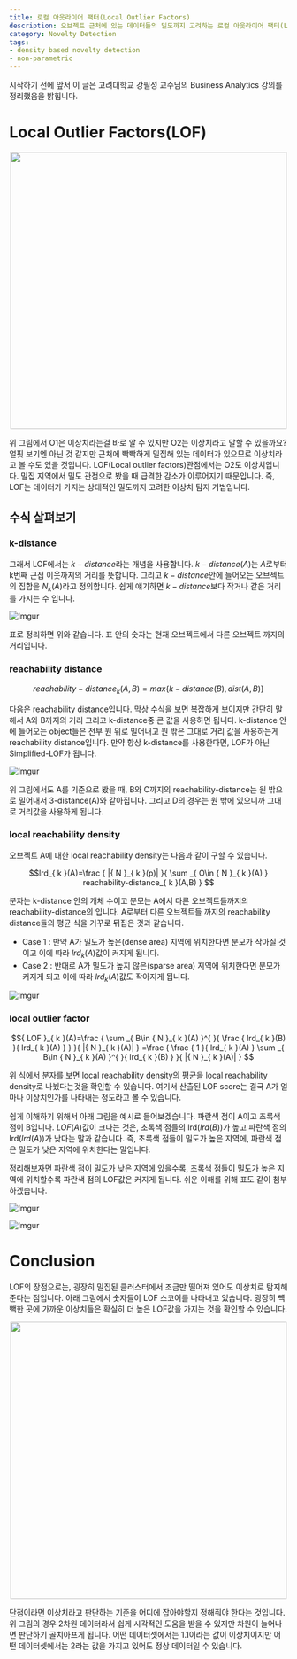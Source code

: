 ```yaml
---
title: 로컬 아웃라이어 팩터(Local Outlier Factors)
description: 오브젝트 근처에 있는 데이터들의 밀도까지 고려하는 로컬 아웃라이어 팩터(Local outlier factor)입니다. 근처 데이터의 밀도까지 고려하는 모델로서 다른 방법론들이 해당 데이터만 고려한다면 이 방법은 근처 데이터까지의 거리와 밀도까지 상대적으로 고려해줍니다.
category: Novelty Detection
tags: 
- density based novelty detection
- non-parametric
---
```



시작하기 전에 앞서 이 글은 고려대학교 강필성 교수님의 Business Analytics 강의를 정리했음을 밝힙니다.


# Local Outlier Factors(LOF)

<div align="center"><a href="https://imgur.com/u5Jy8zs"><img src="https://i.imgur.com/u5Jy8zs.png" width="500" /></a></div>


위 그림에서 O1은 이상치라는걸 바로 알 수 있지만 O2는 이상치라고 말할 수 있을까요? 얼핏 보기엔 아닌 것 같지만 근처에 빡빡하게 밀집해 있는 데이터가 있으므로 이상치라고 볼 수도 있을 것입니다. LOF(Local outlier factors)관점에서는 O2도 이상치입니다. 밀집 지역에서 밀도 관점으로 봤을 때 급격한 감소가 이루어지기 때문입니다. 즉, LOF는 데이터가 가지는 상대적인 밀도까지 고려한 이상치 탐지 기법입니다.

## 수식 살펴보기

### k-distance

그래서 LOF에서는 $k-distance$라는 개념을 사용합니다. $k-distance(A)$는 $A$로부터 k번째 근접 이웃까지의 거리를 뜻합니다. 그리고 $k-distance$안에 들어오는 오브젝트의 집합을 ${N}_{k}(A)$라고 정의합니다. 쉽게 얘기하면 $k-distance$보다 작거나 같은 거리를 가지는 수 입니다. 

![Imgur](https://i.imgur.com/SRJyXZv.png)

표로 정리하면 위와 같습니다. 표 안의 숫자는 현재 오브젝트에서 다른 오브젝트 까지의 거리입니다.

### reachability distance

$${ reachability-distance }_{ k }(A,B)=max\left\{ k-distance(B),dist(A,B) \right\} $$

다음은 reachability distance입니다. 막상 수식을 보면 복잡하게 보이지만 간단히 말해서 A와 B까지의 거리 그리고 k-distance중 큰 값을 사용하면 됩니다. k-distance 안에 들어오는 object들은 전부 원 위로 밀어내고 원 밖은 그대로 거리 값을 사용하는게 reachability distance입니다. 만약 항상 k-distance를 사용한다면, LOF가 아닌 Simplified-LOF가 됩니다.



![Imgur](https://i.imgur.com/9HaaED5.png)

위 그림에서도 A를 기준으로 봤을 때, B와 C까지의 reachability-distance는 원 밖으로 밀어내서 3-distance(A)와 같아집니다. 그리고 D의 경우는 원 밖에 있으니까 그대로 거리값을 사용하게 됩니다.

### local reachability density

오브젝트 A에 대한 local reachability density는 다음과 같이 구할 수 있습니다.

$$lrd_{ k }(A)=\frac { |{ N }_{ k }(p)| }{ \sum _{ O\in { N }_{ k }(A) } reachability-distance_{ k }(A,B) } $$

분자는 k-distance 안의 개체 수이고 분모는 A에서 다른 오브젝트들까지의 reachability-distance의 입니다. A로부터 다른 오브젝트들 까지의 reachability distance들의 평균 식을 거꾸로 뒤집은 것과 같습니다.
- Case 1 : 만약 A가 밀도가 높은(dense area) 지역에 위치한다면 분모가 작아질 것이고 이에 따라 ${lrd}_{k}(A)$값이 커지게 됩니다.
- Case 2 : 반대로 A가 밀도가 높지 않은(sparse area) 지역에 위치한다면 분모가 커지게 되고 이에 따라 ${lrd}_{k}(A)$값도 작아지게 됩니다.

![Imgur](https://i.imgur.com/6rJQgYl.png)

### local outlier factor

$${ LOF }_{ k }(A)=\frac { \sum _{ B\in { N }_{ k }(A) }^{  }{ \frac { lrd_{ k }(B) }{ lrd_{ k }(A) }  }  }{ |{ N }_{ k }(A)| } =\frac { \frac { 1 }{ lrd_{ k }(A) } \sum _{ B\in { N }_{ k }(A) }^{  }{ lrd_{ k }(B) }  }{ |{ N }_{ k }(A)| }  $$


위 식에서 분자를 보면 local reachability density의 평균을 local reachability density로 나눴다는것을 확인할 수 있습니다. 여기서 산출된 LOF score는 결국 A가 얼마나 이상치인가를 나타내는 정도라고 볼 수 있습니다. 

쉽게 이해하기 위해서 아래 그림을 예시로 들어보겠습니다. 파란색 점이 A이고 초록색 점이 B입니다. ${ LOF }(A)$값이 크다는 것은, 초록색 점들의 lrd(${lrd}(B)$)가 높고 파란색 점의 lrd(${lrd}(A)$)가 낮다는 말과 같습니다. 즉, 초록색 점들이 밀도가 높은 지역에, 파란색 점은 밀도가 낮은 지역에 위치한다는 말입니다.

정리해보자면 파란색 점이 밀도가 낮은 지역에 있을수록, 초록색 점들이 밀도가 높은 지역에 위치할수록 파란색 점의 LOF값은 커지게 됩니다. 쉬운 이해를 위해 표도 같이 첨부하겠습니다.

![Imgur](https://i.imgur.com/yrAXN5B.png)

![Imgur](https://i.imgur.com/gUGFvhB.png)

# Conclusion

LOF의 장점으로는, 굉장히 밀집된 클러스터에서 조금만 떨어져 있어도 이상치로 탐지해준다는 점입니다. 아래 그림에서 숫자들이 LOF 스코어를 나타내고 있습니다. 굉장히 뺵빽한 곳에 가까운 이상치들은 확실히 더 높은 LOF값을 가지는 것을 확인할 수 있습니다. 

<div align="center"><a href="https://imgur.com/3i0Wl0x"><img src="https://i.imgur.com/3i0Wl0x.png" width="500" /></a></div>

단점이라면 이상치라고 판단하는 기준을 어디에 잡아야할지 정해줘야 한다는 것입니다. 위 그림의 경우 2차원 데이터라서 쉽게 시각적인 도움을 받을 수 있지만 차원이 늘어나면 판단하기 골치아프게 됩니다. 어떤 데이터셋에서는 1.1이라는 값이 이상치이지만 어떤 데이터셋에서는 2라는 값을 가지고 있어도 정상 데이터일 수 있습니다. 